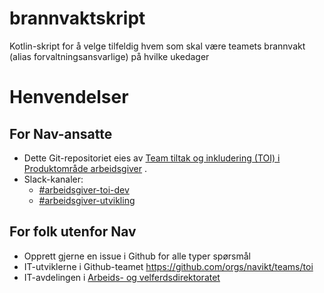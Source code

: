# brannvaktskript
Kotlin-skript for å velge tilfeldig hvem som skal være teamets brannvakt (alias forvaltningsansvarlige) på hvilke ukedager

# Henvendelser

## For Nav-ansatte

- Dette Git-repositoriet eies
  av [Team tiltak og inkludering (TOI) i Produktområde arbeidsgiver](https://teamkatalog.nais.adeo.no/team/0150fd7c-df30-43ee-944e-b152d74c64d6)
  .
- Slack-kanaler:
  - [#arbeidsgiver-toi-dev](https://nav-it.slack.com/archives/C02HTU8DBSR)
  - [#arbeidsgiver-utvikling](https://nav-it.slack.com/archives/CD4MES6BB)

## For folk utenfor Nav

- Opprett gjerne en issue i Github for alle typer spørsmål
- IT-utviklerne i Github-teamet https://github.com/orgs/navikt/teams/toi
- IT-avdelingen
  i [Arbeids- og velferdsdirektoratet](https://www.nav.no/no/NAV+og+samfunn/Kontakt+NAV/Relatert+informasjon/arbeids-og-velferdsdirektoratet-kontorinformasjon)
